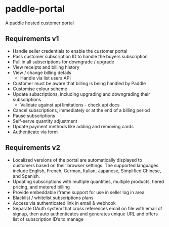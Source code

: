 # paddle-portal
A paddle hosted customer portal


## Requirements v1
* Handle seller credentials to enable the customer portal
* Pass customer subscription ID to handle the buyers subscription
* Pull in all subscriptions for downgrade / upgrade
* View receipts and billing history
* View / change billing details
  * Handle via list users API
* Customer must be aware that billing is being handled by Paddle
* Customise colour scheme
* Update subscriptions, including upgrading and downgrading their subscriptions
  * Validate against api limitations - check api docs
* Cancel subscriptions, immediately or at the end of a billing period
* Pause subscriptions
* Self-serve quantity adjustment
* Update payment methods like adding and removing cards
* Authenticate via form


## Requirements v2
* Localized versions of the portal are automatically displayed to customers based on their browser settings. The supported languages include English, French, German, Italian, Japanese, Simplified Chinese, and Spanish.
* Updating subscriptions with multiple quantities, multiple products, tiered pricing, and metered billing
* Provide embeddable iframe support for use in seller log in area
* Blacklist / whitelist subscriptions plans
* Access via authenticated link in email & webhook
* Separate OAuth system that cross references email on file with email of signup, then auto authenticates and generates unique URL and offers list of subscription ID’s to manage
